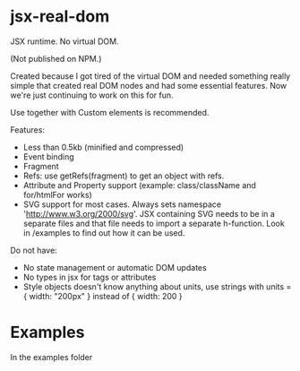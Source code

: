 # jsx-real-dom

JSX runtime. No virtual DOM.

(Not published on NPM.)

Created because I got tired of the virtual DOM and needed something really simple that created real DOM nodes and had some essential features. Now we're just continuing to work on this for fun.

Use together with Custom elements is recommended.

Features:

-   Less than 0.5kb (minified and compressed)
-   Event binding
-   Fragment
-   Refs: use getRefs(fragment) to get an object with refs. 
-   Attribute and Property support (example: class/className and for/htmlFor works)
-   SVG support for most cases. Always sets namespace 'http://www.w3.org/2000/svg'. JSX containing SVG needs to be in a separate files and that file needs to import a separate h-function. Look in /examples to find out how it can be used.

Do not have:

-   No state management or automatic DOM updates
-   No types in jsx for tags or attributes
-   Style objects doesn't know anything about units, use strings with units = { width: "200px" } instead of { width: 200 }

# Examples

In the examples folder
